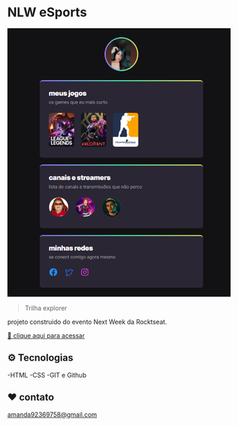 # NLW eSports 
![preview](./.github/preview.png)

> Trilha explorer

projeto construido do evento Next Week 
da Rocktseat.

[ 🔗 clique aqui para acessar](https://amandasiilva.github.io/nlw/)

## ⚙️ Tecnologias 
-HTML
-CSS
-GIT e Github

## ❤️ contato
amanda92369758@gmail.com
